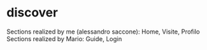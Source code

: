 # discover
Sections realized by me (alessandro saccone): Home, Visite, Profilo
Sections realized by Mario: Guide, Login




